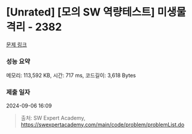 # [Unrated] [모의 SW 역량테스트] 미생물 격리 - 2382 

[문제 링크](https://swexpertacademy.com/main/code/problem/problemDetail.do?contestProbId=AV597vbqAH0DFAVl) 

### 성능 요약

메모리: 113,592 KB, 시간: 717 ms, 코드길이: 3,618 Bytes

### 제출 일자

2024-09-06 16:09



> 출처: SW Expert Academy, https://swexpertacademy.com/main/code/problem/problemList.do